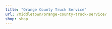 ```yaml
---
title: "Orange County Truck Service"
url: /middletown/orange-county-truck-service/
shop: shop
---
```

